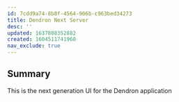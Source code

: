 ```yaml
---
id: 7cdd9a74-8b8f-4564-906b-c963bed34273
title: Dendron Next Server
desc: ''
updated: 1637808352882
created: 1604511741960
nav_exclude: true
---
```


## Summary

This is the next generation UI for the Dendron application

<!-- ## Working with the Dendron Engine

If your working with the Dendron Engine (eg. fetching notes, config or schemas), you'll need to start an instance of the engine.

First, install the Dendron CLI
![[dendron.ref.cli#installation,1:#*]]

For development, you may want to use `npm link` inside `packages/dendron-cli` instead so that the engine has any changes you made.

Next, use the `launchEngineServer` command to start the server to an existing workspace

```
LOG_DST=/tmp/server.txt LOG_LEVEL=debug dendron-cli launchEngineServer --port 3005 --wsRoot ~/Dendron/
```

Then, inside another terminal, go to `packages/dendron-next-server`.

Create an `.env.local` file under `dendron-next-server` and add the following:

```
ENGINE_ENDPOINT_PORT=3005
```

Run `yarn dev` within the same folder to start the next server.
 -->
